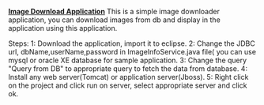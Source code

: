 <u><b>Image Download Application</b></U>
This is a simple image downloader application, you can download images from db and display in the application using this 
application.

Steps:
1: Download the application, import it to eclipse.
2: Change the JDBC url, dbName,userName,password in ImageInfoService.java file( you can use mysql or oracle XE database for sample application.
3: Change the query "Query from DB" to appropriate query to fetch the data from database.
4: Install any web server(Tomcat) or application server(Jboss).
5: Right click on the project and click run on server, select appropriate server and click ok.

